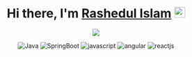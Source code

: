 <div align="center">
   <h1>Hi there, I'm <a href="https://www.linkedin.com/in/rashedul-islam-48807b125/">Rashedul Islam</a> <img src="https://media.giphy.com/media/hvRJCLFzcasrR4ia7z/giphy.gif" width="25px" height="25px"> </h1>
</div>

<p align="center" >
	<a href="https://github.com/RootsBuildUp"> 
    	<img  src="https://github-readme-stats.vercel.app/api?username=RootsBuildUp&&show_icons=true&count_private=true&theme=solarized-dark&&show_icons=true&count_private=true&theme=solarized-dark"/>
  	</a>
</p>

<p align="center">
	<a target="_blank"><img alt="Java" src="https://www.vectorlogo.zone/logos/java/java-horizontal.svg?logo=java&style=for-the-badge"/></a> 
	<a target="_blank"><img alt="SpringBoot" src="https://www.vectorlogo.zone/logos/springio/springio-ar21.svg?logo=SpringBoot&style=for-the-badge"/></a> 
	<a target="_blank"><img alt="javascript" src="https://www.vectorlogo.zone/logos/javascript/javascript-icon.svg?logo=javascript&style=for-the-badge"/></a> 
	<a target="_blank"><img alt="angular" src="https://www.vectorlogo.zone/logos/angular/angular-icon.svg?logo=angular&style=for-the-badge"/></a>
	<a target="_blank"><img alt="reactjs" src="https://www.vectorlogo.zone/logos/reactjs/reactjs-icon.svg?logo=reactjs&style=for-the-badge"/></a> 
</p>
